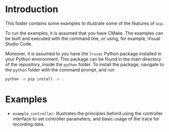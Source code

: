 # Introduction

This folder contains some examples to illustrate some of the features of `ocp`. 

To run the examples, it is assumed that you have CMake. The examples can be built and executed with the command line, or using, for example, Visual Studio Code.

Moreover, it is assumed to you have the `lrssoc` Python package installed in your Python environment. This package can be found in the main directory of the repository, inside the `python` folder. To install the package, navigate to the `python` folder with the command prompt, and run
```sh
python -m pip install -e .
``` 

# Examples

- `example_controller`: Illustrates the principles behind using the controller interface to set controller parameters, and basic usage of the trace for recording data. 